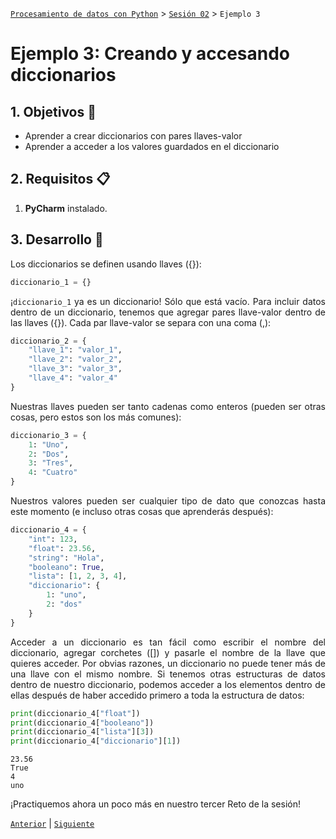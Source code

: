 [`Procesamiento de datos con Python`](../../Readme.md) > [`Sesión 02`](../Readme.md) > `Ejemplo 3`

# Ejemplo 3: Creando y accesando diccionarios

<div style="text-align: justify;">

## 1. Objetivos :dart:

- Aprender a crear diccionarios con pares llaves-valor
- Aprender a acceder a los valores guardados en el diccionario

## 2. Requisitos :clipboard:

1. **PyCharm** instalado.

## 3. Desarrollo :rocket:

Los diccionarios se definen usando llaves ({}):

```python
diccionario_1 = {}
```

¡`diccionario_1` ya es un diccionario! Sólo que está vacío. Para incluir datos dentro de un diccionario, tenemos que agregar pares llave-valor dentro de las llaves ({}). Cada par llave-valor se separa con una coma (,):

```python
diccionario_2 = {
    "llave_1": "valor_1",
    "llave_2": "valor_2",
    "llave_3": "valor_3",
    "llave_4": "valor_4"
}
```

Nuestras llaves pueden ser tanto cadenas como enteros (pueden ser otras cosas, pero estos son los más comunes):

```python
diccionario_3 = {
    1: "Uno",
    2: "Dos",
    3: "Tres",
    4: "Cuatro"
}
```

Nuestros valores pueden ser cualquier tipo de dato que conozcas hasta este momento (e incluso otras cosas que aprenderás después):

```python
diccionario_4 = {
    "int": 123,
    "float": 23.56,
    "string": "Hola",
    "booleano": True,
    "lista": [1, 2, 3, 4],
    "diccionario": {
        1: "uno",
        2: "dos"
    }
}
```

Acceder a un diccionario es tan fácil como escribir el nombre del diccionario, agregar corchetes ([]) y pasarle el nombre de la llave que quieres acceder. Por obvias razones, un diccionario no puede tener más de una llave con el mismo nombre. Si tenemos otras estructuras de datos dentro de nuestro diccionario, podemos acceder a los elementos dentro de ellas después de haber accedido primero a toda la estructura de datos:

```python
print(diccionario_4["float"])
print(diccionario_4["booleano"])
print(diccionario_4["lista"][3])
print(diccionario_4["diccionario"][1])
```

```
23.56
True
4
uno
```

¡Practiquemos ahora un poco más en nuestro tercer Reto de la sesión!

[`Anterior`](../Readme.md) | [`Siguiente`](../Readme.md)

</div>